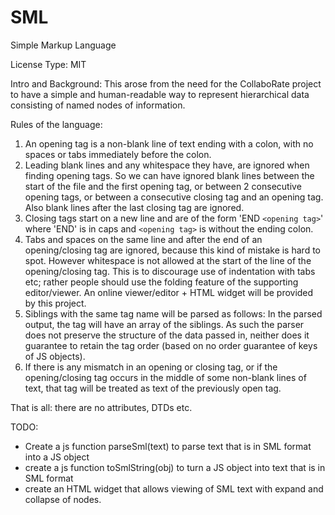  
# SML
Simple Markup Language

License Type: MIT 

Intro and Background: This arose from the need for the CollaboRate project to have a simple and human-readable way to represent hierarchical data consisting of named nodes of information.

Rules of the language:
1. An opening tag is a non-blank line of text ending with a colon, with no spaces or tabs immediately before the colon.
2. Leading blank lines and any whitespace they have, are ignored when finding opening tags. So we can have ignored blank lines between the start of the file and the first opening tag, or between 2 consecutive opening tags, or between a consecutive closing tag and an opening tag. Also blank lines after the last closing tag are ignored.
3. Closing tags start on a new line and are of the form 'END `<opening tag>`' where 'END' is in caps and `<opening tag>` is without the ending colon. 
4. Tabs and spaces on the same line and after the end of an opening/closing tag are ignored, because this kind of mistake is hard to spot. However whitespace is not allowed at the start of the line of the opening/closing tag. This is to discourage use of indentation with tabs etc; rather people should use the folding feature of the supporting editor/viewer. An online viewer/editor + HTML widget will be provided by this project.
5. Siblings with the same tag name will be parsed as follows: In the parsed output, the tag will have an array of the siblings. As such the parser does not preserve the structure of the data passed in, neither does it guarantee to retain the tag order (based on no order guarantee of keys of JS objects).
6. If there is any mismatch in an opening or closing tag, or if the opening/closing tag occurs in the middle of some non-blank lines of text, that tag will be treated as text of the previously open tag.
 
 That is all: there are no attributes, DTDs etc.
 
 TODO: 
 - Create a js function parseSml(text) to parse text that is in SML format into a JS object
 - create a js function toSmlString(obj) to turn a JS object into text that is in SML format
 - create an HTML widget that allows viewing of SML text with expand and collapse of nodes.

